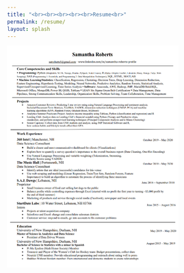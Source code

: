 ```yaml
---
title: "<br><br><br><br><br>Resume<br>"
permalink: /resume/
layout: splash
---
```

<img src="images/resume_pic.png" width = "400"/>
